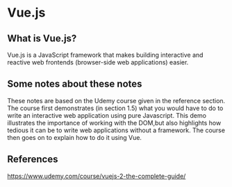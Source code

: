 # Vue.js

## What is Vue.js?

Vue.js is a JavaScript framework that makes building interactive and reactive web frontends (browser-side web applications) easier.

## Some notes about these notes

These notes are based on the Udemy course given in the reference section. The course first demonstrates (in section 1.5) what you would have to do to write an interactive web application using pure Javascript. This demo illustrates the importance of working with the DOM,but also highlights how tedious it can be to write web applications without a framework. The course then goes on to explain how to do it using Vue. 

## References

https://www.udemy.com/course/vuejs-2-the-complete-guide/